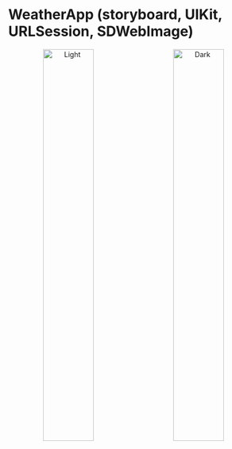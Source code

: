 # WeatherApp (storyboard, UIKit, URLSession, SDWebImage)

<p align="center">
  <img alt="Light" src="https://github.com/smartwatch11/WeatherApp/assets/45270999/90f54872-9c4e-4119-9dbb-5f33f0f128f1" width="45%">
&nbsp; &nbsp; &nbsp; &nbsp;
  <img alt="Dark" src="https://github.com/smartwatch11/WeatherApp/assets/45270999/50c1671d-7cf8-4a28-a1ce-8deb56bb700a" width="45%">
</p>
